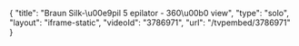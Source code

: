 {
    "title": "Braun Silk-\u00e9pil 5 epilator - 360\u00b0 view",
    "type": "solo",
    "layout": "iframe-static",
    "videoId": "3786971",
    "url": "\/tvpembed\/3786971"
}